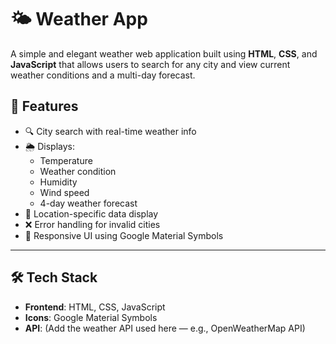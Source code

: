 # 🌤️ Weather App

A simple and elegant weather web application built using **HTML**, **CSS**, and **JavaScript** that allows users to search for any city and view current weather conditions and a multi-day forecast.


## 🚀 Features

- 🔍 City search with real-time weather info
- 🌦️ Displays:
  - Temperature
  - Weather condition
  - Humidity
  - Wind speed
  - 4-day weather forecast
- 📍 Location-specific data display
- ❌ Error handling for invalid cities
- 📱 Responsive UI using Google Material Symbols

---

## 🛠️ Tech Stack

- **Frontend**: HTML, CSS, JavaScript
- **Icons**: Google Material Symbols
- **API**: (Add the weather API used here — e.g., OpenWeatherMap API)





